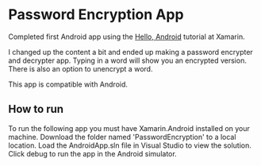 # Password Encryption App

Completed first Android app using the [Hello, Android](https://developer.xamarin.com/guides/android/getting_started/hello,android/hello,android_quickstart/) tutorial at Xamarin.

I changed up the content a bit and ended up making a password encrypter and decrypter app. Typing in a word will show you an encrypted version. There is also an option to unencrypt a word.

This app is compatible with Android.

## How to run

To run the following app you must have Xamarin.Android installed on your machine. Download the folder named 'PasswordEncryption' to a local location. Load the AndroidApp.sln file in Visual Studio to view the solution. Click debug to run the app in the Android simulator.
